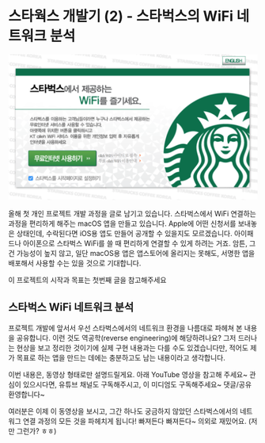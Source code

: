 # 스타웍스 개발기 (2) - 스타벅스의 WiFi 네트워크 분석

![](starworks/starbucks-captive-01.png)

올해 첫 개인 프로젝트 개발 과정을 글로 남기고 있습니다. 스타벅스에서 WiFi 연결하는 과정을 편리하게 해주는 macOS 앱을 만들고 있습니다. Apple에 어떤 신청서를 보내놓은 상태인데, 수락된다면 iOS용 앱도 만들어 공개할 수 있을지도 모르겠습니다. 아이패드나 아이폰으로 스타벅스 WiFi를 쓸 때 편리하게 연결할 수 있게 하려는 거죠. 암튼, 그건 가능성이 높지 않고, 일단 macOS용 앱은 앱스토어에 올리지는 못해도, 서명한 앱을 배포해서 사용할 수는 있을 것으로 기대합니다.

이 프로젝트의 시작과 목표는 첫번째 글을 참고해주세요

## 스타벅스 WiFi 네트워크 분석

프로젝트 개발에 앞서서 우선 스타벅스에서의 네트워크 환경을 나름대로 파헤쳐 본 내용을 공유합니다. 이런 것도 역공학(reverse engineering)에 해당하려나요? 그저 드러나는 현상을 보고 정리한 것이기에 실제 구현 내용과는 다를 수도 있겠습니다만, 적어도 제가 목표로 하는 앱을 만드는 데에는 충분하고도 남는 내용이라고 생각합니다.

이번 내용은, 동영상 형태로만 설명드릴게요. 아래 YouTube 영상을 참고해 주세요~ 관심이 있으시다면, 유튜브 채널도 구독해주시고, 이 미디엄도 구독해주세요~ 댓글/공유 환영합니다~

여러분은 이제 이 동영상을 보시고, 그간 하나도 궁금하지 않았던 스타벅스에서의 네트워그 연결 과정의 모든 것을 파헤치게 됩니다! 빠져든다 빠져든다~ 의외로 재밌어요. (저만 그런가? ㅎㅎ)
